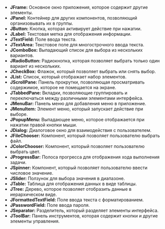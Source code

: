 
- **JFrame:** Основное окно приложения, которое содержит другие элементы.
- **JPanel:** Контейнер для других компонентов, позволяющий организовывать их в группы.
- **JButton:** Кнопка, которая активирует действие при нажатии.
- **JLabel:** Текстовая метка для отображения информации.
- **JTextField:** Поле ввода текста.
- **JTextArea:** Текстовое поле для многострочного ввода текста.
- **JComboBox:** Выпадающий список для выбора из нескольких вариантов.
- **JRadioButton:** Радиокнопка, которая позволяет выбрать только один вариант из нескольких.
- **JCheckBox:** Флажок, который позволяет выбрать или снять выбор.
- **JList:** Список, который отображает набор элементов.
- **JScrollPane:** Панель прокрутки, позволяющая просматривать содержимое, которое не помещается на экране.
- **JTabbedPane:** Вкладки, позволяющие группировать и переключаться между различными элементами интерфейса.
- **JMenuBar:** Панель меню для добавления меню в приложение.
- **JMenuItem:** Элемент меню, который запускает действие при выборе.
- **JPopupMenu:** Выпадающее меню, которое отображается при нажатии правой кнопки мыши.
- **JDialog:** Диалоговое окно для взаимодействия с пользователем.
- **JFileChooser:** Компонент, который позволяет пользователю выбрать файл.
- **JColorChooser:** Компонент, который позволяет пользователю выбрать цвет.
- **JProgressBar:** Полоса прогресса для отображения хода выполнения задачи.
- **JSpinner:** Компонент, который позволяет пользователю ввести числовое значение.
- **JSlider:** Ползунок для выбора значения в диапазоне.
- **JTable:** Таблица для отображения данных в виде таблицы.
- **JTree:** Дерево, которое позволяет отобразить данные в иерархическом виде.
- **JFormattedTextField:** Поле ввода текста с форматированием.
- **JPasswordField:** Поле ввода пароля.
- **JSeparator:** Разделитель, который разделяет элементы интерфейса.
- **JToolBar:** Панель инструментов, которая содержит кнопки и другие элементы управления.
